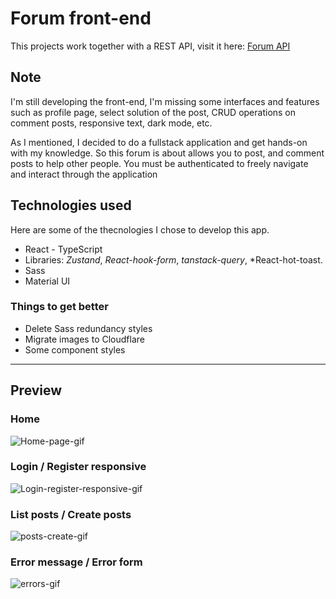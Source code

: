 # Forum front-end
This projects work together with a REST API, visit it here: [Forum API](https://github.com/DanielMMITM/Challenge-ONE-BackEnd-Alura-Foro)

## Note
I'm still developing the front-end, I'm missing some interfaces and features such as profile page, select solution of the post, CRUD operations on comment posts, responsive text, dark mode, etc.

As I mentioned, I decided to do a fullstack application and get hands-on with my knowledge. So this forum is about allows you to post, and comment posts to help other people. You must be authenticated to freely navigate and interact through the application

## Technologies used
Here are some of the thecnologies I chose to develop this app.
* React - TypeScript
* Libraries: *Zustand*, *React-hook-form*, *tanstack-query*, *React-hot-toast.
* Sass
* Material UI

### Things to get better
* Delete Sass redundancy styles
* Migrate images to Cloudflare
* Some component styles
-----

## Preview
### Home
![Home-page-gif](https://github.com/DanielMMITM/forum-front/assets/86424705/3da57e6a-8a07-4ebd-9b28-6aa932509bdb)

### Login / Register responsive
![Login-register-responsive-gif](https://github.com/DanielMMITM/forum-front/assets/86424705/d703089c-5add-4670-a383-22cb75f3c1d5)

### List posts / Create posts
![posts-create-gif](https://github.com/DanielMMITM/forum-front/assets/86424705/af3c14e7-5d8c-4968-9d22-98abf5039bd9)

### Error message / Error form
![errors-gif](https://github.com/DanielMMITM/forum-front/assets/86424705/0c138d53-4392-4d45-bbf7-c369e850673f)
